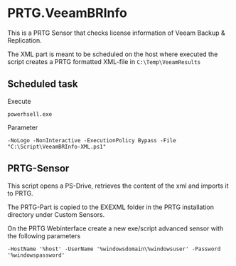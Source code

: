 # PRTG.VeeamBRInfo

This is a PRTG Sensor that checks license information of Veeam Backup & Replication.

The XML part is meant to be scheduled on the host where executed the script creates a PRTG formatted XML-file in ```C:\Temp\VeeamResults```

## Scheduled task

Execute

```powerhsell.exe```

Parameter

```-NoLogo -NonInteractive -ExecutionPolicy Bypass -File "C:\Script\VeeamBRInfo-XML.ps1"```

## PRTG-Sensor

This script opens a PS-Drive, retrieves the content of the xml and imports it to PRTG.

The PRTG-Part is copied to the EXEXML folder in the PRTG installation directory under Custom Sensors. 

On the PRTG Webinterface create a new exe/script advanced sensor with the following parameters

```-HostName '%host' -UserName '%windowsdomain\%windowsuser' -Password '%windowspassword'```
